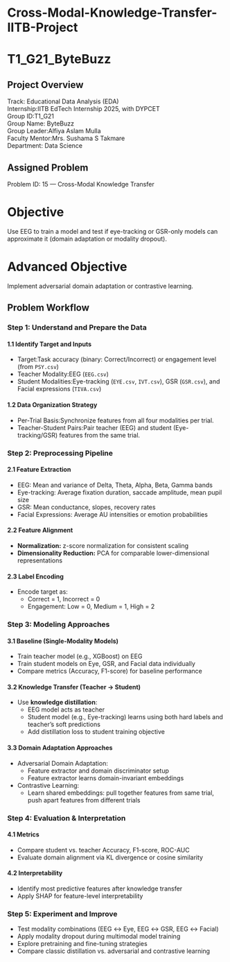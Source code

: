 # Cross-Modal-Knowledge-Transfer-IITB-Project
# T1_G21_ByteBuzz

## Project Overview
Track: Educational Data Analysis (EDA)  
Internship:IITB EdTech Internship 2025, with DYPCET  
Group ID:T1_G21  
Group Name: ByteBuzz  
Group Leader:Alfiya Aslam Mulla  
Faculty Mentor:Mrs. Sushama S Takmare  
Department: Data Science  


## Assigned Problem
Problem ID: 15 — Cross-Modal Knowledge Transfer  

# Objective
Use EEG to train a model and test if eye-tracking or GSR-only models can approximate it (domain adaptation or modality dropout).

# Advanced Objective
Implement adversarial domain adaptation or contrastive learning.

## Problem Workflow

### Step 1: Understand and Prepare the Data
#### 1.1 Identify Target and Inputs
- Target:Task accuracy (binary: Correct/Incorrect) or engagement level (from `PSY.csv`)
- Teacher Modality:EEG (`EEG.csv`)
- Student Modalities:Eye-tracking (`EYE.csv`, `IVT.csv`), GSR (`GSR.csv`), and Facial expressions (`TIVA.csv`)

#### 1.2 Data Organization Strategy
- Per-Trial Basis:Synchronize features from all four modalities per trial.  
- Teacher-Student Pairs:Pair teacher (EEG) and student (Eye-tracking/GSR) features from the same trial.



### Step 2: Preprocessing Pipeline
#### 2.1 Feature Extraction
- EEG: Mean and variance of Delta, Theta, Alpha, Beta, Gamma bands  
- Eye-tracking: Average fixation duration, saccade amplitude, mean pupil size  
- GSR: Mean conductance, slopes, recovery rates  
- Facial Expressions: Average AU intensities or emotion probabilities  

#### 2.2 Feature Alignment
- **Normalization:** z-score normalization for consistent scaling  
- **Dimensionality Reduction:** PCA for comparable lower-dimensional representations  

#### 2.3 Label Encoding
- Encode target as:
  - Correct = 1, Incorrect = 0  
  - Engagement: Low = 0, Medium = 1, High = 2  


### Step 3: Modeling Approaches
#### 3.1 Baseline (Single-Modality Models)
- Train teacher model (e.g., XGBoost) on EEG  
- Train student models on Eye, GSR, and Facial data individually  
- Compare metrics (Accuracy, F1-score) for baseline performance  

#### 3.2 Knowledge Transfer (Teacher → Student)
- Use **knowledge distillation**:
  - EEG model acts as teacher  
  - Student model (e.g., Eye-tracking) learns using both hard labels and teacher’s soft predictions  
  - Add distillation loss to student training objective  

#### 3.3 Domain Adaptation Approaches
- Adversarial Domain Adaptation:
  - Feature extractor and domain discriminator setup  
  - Feature extractor learns domain-invariant embeddings  
- Contrastive Learning:
  - Learn shared embeddings: pull together features from same trial, push apart features from different trials  


### Step 4: Evaluation & Interpretation
#### 4.1 Metrics
- Compare student vs. teacher Accuracy, F1-score, ROC-AUC  
- Evaluate domain alignment via KL divergence or cosine similarity

#### 4.2 Interpretability
- Identify most predictive features after knowledge transfer  
- Apply SHAP for feature-level interpretability  



### Step 5: Experiment and Improve
- Test modality combinations (EEG ↔ Eye, EEG ↔ GSR, EEG ↔ Facial)  
- Apply modality dropout during multimodal model training  
- Explore pretraining and fine-tuning strategies  
- Compare classic distillation vs. adversarial and contrastive learning  



